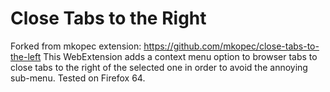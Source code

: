 # Close Tabs to the Right
Forked from mkopec extension: https://github.com/mkopec/close-tabs-to-the-left
This WebExtension adds a context menu option to browser tabs to close tabs to the right of the selected one in order to avoid the annoying sub-menu.
Tested on Firefox 64.
